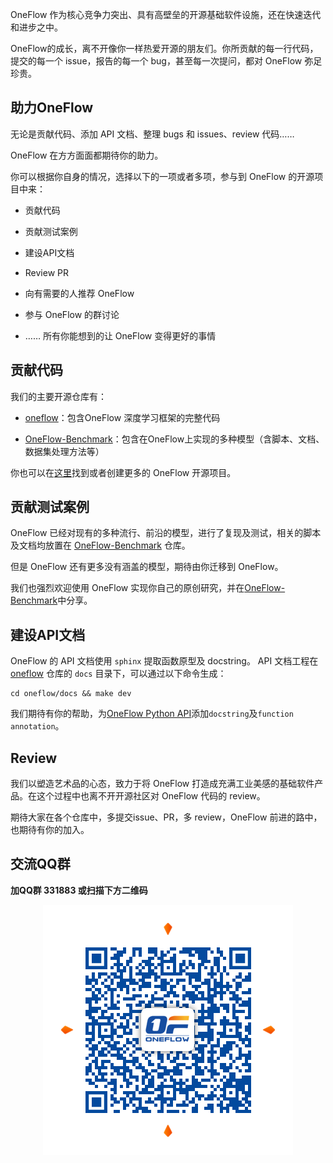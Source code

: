 

OneFlow 作为核心竞争力突出、具有高壁垒的开源基础软件设施，还在快速迭代和进步之中。

OneFlow的成长，离不开像你一样热爱开源的朋友们。你所贡献的每一行代码，提交的每一个 issue，报告的每一个 bug，甚至每一次提问，都对 OneFlow 弥足珍贵。

## 助力OneFlow

无论是贡献代码、添加 API 文档、整理 bugs 和 issues、review 代码……

OneFlow 在方方面面都期待你的助力。

你可以根据你自身的情况，选择以下的一项或者多项，参与到 OneFlow 的开源项目中来：

* 贡献代码

* 贡献测试案例

* 建设API文档

* Review PR

* 向有需要的人推荐 OneFlow

* 参与 OneFlow 的群讨论

* …… 所有你能想到的让 OneFlow 变得更好的事情


## 贡献代码
我们的主要开源仓库有：

* [oneflow](https://github.com/Oneflow-Inc/oneflow)：包含OneFlow 深度学习框架的完整代码

* [OneFlow-Benchmark](https://github.com/Oneflow-Inc/OneFlow-Benchmark)：包含在OneFlow上实现的多种模型（含脚本、文档、数据集处理方法等）

你也可以在[这里](https://github.com/Oneflow-Inc)找到或者创建更多的 OneFlow 开源项目。

## 贡献测试案例

OneFlow 已经对现有的多种流行、前沿的模型，进行了复现及测试，相关的脚本及文档均放置在 [OneFlow-Benchmark](https://github.com/Oneflow-Inc/OneFlow-Benchmark) 仓库。

但是 OneFlow 还有更多没有涵盖的模型，期待由你迁移到 OneFlow。

我们也强烈欢迎使用 OneFlow 实现你自己的原创研究，并在[OneFlow-Benchmark](https://github.com/Oneflow-Inc/OneFlow-Benchmark)中分享。

## 建设API文档
OneFlow 的 API 文档使用 `sphinx` 提取函数原型及 docstring。
API 文档工程在 [oneflow](https://github.com/Oneflow-Inc/oneflow) 仓库的 `docs` 目录下，可以通过以下命令生成：

```
cd oneflow/docs && make dev
```

我们期待有你的帮助，为[OneFlow Python API](https://github.com/Oneflow-Inc/oneflow/tree/develop/oneflow/python)添加`docstring`及`function annotation`。

## Review
我们以塑造艺术品的心态，致力于将 OneFlow 打造成充满工业美感的基础软件产品。在这个过程中也离不开开源社区对 OneFlow 代码的 review。

期待大家在各个仓库中，多提交issue、PR，多 review，OneFlow 前进的路中，也期待有你的加入。

## 交流QQ群

**加QQ群 331883 或扫描下方二维码**


<div align="center">
    <img src="imgs/qq_group.png" align='center'/>
</div>
